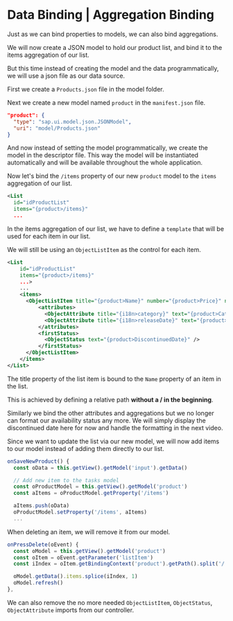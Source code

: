 # Data Binding | Aggregation Binding

Just as we can bind properties to models, we can also bind aggregations.

We will now create a JSON model to hold our product list, and bind it to the items aggregation of our list.

But this time instead of creating the model and the data programmatically, we will use a json file as our data source.


First we create a `Products.json` file in the model folder.

Next we create a new model named `product` in the `manifest.json` file.

```json
"product": {
  "type": "sap.ui.model.json.JSONModel",
  "uri": "model/Products.json"
}
```
  
And now instead of setting the model programmatically, we create the model in the descriptor file. This way the model will be instantiated automatically and will be available throughout the whole application.

Now let's bind the `/items` property of our new `product` model to the `items` aggregation of our list.

```xml
<List
  id="idProductList"
  items="{product>/items}"
  ...
```

In the items aggregation of our list, we have to define a `template` that will be used for each item in our list.

We will still be using an `ObjectListItem` as the control for each item.

```xml
<List
    id="idProductList"
    items="{product>/items}"
    ...>
    ...
    <items>
      <ObjectListItem title="{product>Name}" number="{product>Price}" numberUnit="{product>Currency}">
          <attributes>
            <ObjectAttribute title="{i18n>category}" text="{product>Category}" />
            <ObjectAttribute title="{i18n>releaseDate}" text="{product>ReleaseDate}" />
          </attributes>
          <firstStatus>
            <ObjectStatus text="{product>DiscontinuedDate}" />
          </firstStatus>
      </ObjectListItem>
    </items>
</List>
```

The title property of the list item is bound to the `Name` property of an item in the list.

This is achieved by defining a relative path __without a / in the beginning__.

Similarly we bind the other attributes and aggregations but we no longer can format our availability status any more. We will simply display the discontinued date here for now and handle the formatting in the next video.

Since we want to update the list via our new model, we will now add items to our model instead of adding them directly to our list.

```js
onSaveNewProduct() {
  const oData = this.getView().getModel('input').getData()

  // Add new item to the tasks model
  const oProductModel = this.getView().getModel('product')
  const aItems = oProductModel.getProperty('/items')

  aItems.push(oData)
  oProductModel.setProperty('/items', aItems)
  ...
```

When deleting an item, we will remove it from our model.

```js
onPressDelete(oEvent) {
  const oModel = this.getView().getModel('product')
  const oItem = oEvent.getParameter('listItem')
  const iIndex = oItem.getBindingContext('product').getPath().split('/').pop()

  oModel.getData().items.splice(iIndex, 1)
  oModel.refresh()
},
```

We can also remove the no more needed `ObjectListItem`, `ObjectStatus`, `ObjectAttribute` imports from our controller.
